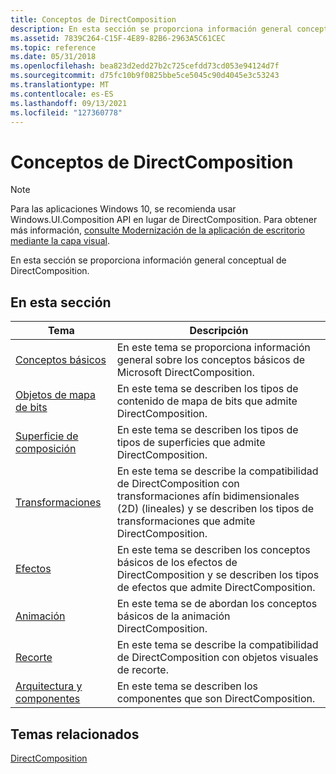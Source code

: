 ```yaml
---
title: Conceptos de DirectComposition
description: En esta sección se proporciona información general conceptual de DirectComposition.
ms.assetid: 7839C264-C15F-4E89-82B6-2963A5C61CEC
ms.topic: reference
ms.date: 05/31/2018
ms.openlocfilehash: bea823d2edd27b2c725cefdd73cd053e94124d7f
ms.sourcegitcommit: d75fc10b9f0825bbe5ce5045c90d4045e3c53243
ms.translationtype: MT
ms.contentlocale: es-ES
ms.lasthandoff: 09/13/2021
ms.locfileid: "127360778"
---
```

# <a name="directcomposition-concepts"></a>Conceptos de DirectComposition

> [!NOTE]
> Para las aplicaciones Windows 10, se recomienda usar Windows.UI.Composition API en lugar de DirectComposition. Para obtener más información, [consulte Modernización de la aplicación de escritorio mediante la capa visual](/windows/uwp/composition/visual-layer-in-desktop-apps).

En esta sección se proporciona información general conceptual de DirectComposition.

## <a name="in-this-section"></a>En esta sección



| Tema                                                                     | Descripción                                                                                                                                                                            |
|---------------------------------------------------------------------------|----------------------------------------------------------------------------------------------------------------------------------------------------------------------------------------|
| [Conceptos básicos](basic-concepts.md)<br/>                           | En este tema se proporciona información general sobre los conceptos básicos de Microsoft DirectComposition.<br/>                                                                                       |
| [Objetos de mapa de bits](bitmap-surfaces.md)<br/>                          | En este tema se describen los tipos de contenido de mapa de bits que admite DirectComposition.<br/>                                                                                           |
| [Superficie de composición](composition-surface.md)<br/>                 | En este tema se describen los tipos de tipos de superficies que admite DirectComposition.<br/>                                                                                        |
| [Transformaciones](transforms.md)<br/>                                   | En este tema se describe la compatibilidad de DirectComposition con transformaciones afín bidimensionales (2D) (lineales) y se describen los tipos de transformaciones que admite DirectComposition. <br/> |
| [Efectos](effects.md)<br/>                                         | En este tema se describen los conceptos básicos de los efectos de DirectComposition y se describen los tipos de efectos que admite DirectComposition. <br/>                                          |
| [Animación](animation.md)<br/>                                     | En este tema se de abordan los conceptos básicos de la animación DirectComposition. <br/>                                                                                                            |
| [Recorte](clipping.md)<br/>                                       | En este tema se describe la compatibilidad de DirectComposition con objetos visuales de recorte.<br/>                                                                                                        |
| [Arquitectura y componentes](architecture-and-components.md)<br/> | En este tema se describen los componentes que son DirectComposition.<br/>                                                                                                         |



 

## <a name="related-topics"></a>Temas relacionados

<dl> <dt>

[DirectComposition](directcomposition-portal.md)
</dt> </dl>

 

 






